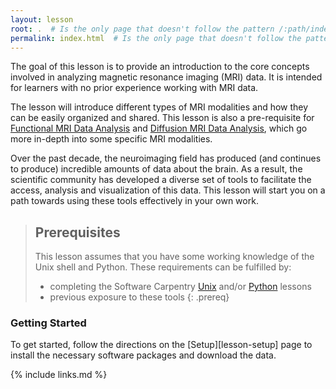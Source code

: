 ```yaml
---
layout: lesson
root: .  # Is the only page that doesn't follow the pattern /:path/index.html
permalink: index.html  # Is the only page that doesn't follow the pattern /:path/index.html
---
```


The goal of this lesson is to provide an introduction to the core concepts involved in analyzing magnetic resonance imaging (MRI) data.
It is intended for learners with no prior experience working with MRI data.

The lesson will introduce different types of MRI modalities and how they can be easily organized and shared. This lesson is also a pre-requisite for [Functional MRI Data Analysis][inc-fmri] and [Diffusion MRI Data Analysis][inc-dmri], which go more in-depth into some specific MRI modalities.

Over the past decade, the neuroimaging field has produced (and continues to produce) incredible amounts of data about the brain. As a result, the scientific community has developed a diverse set of tools to facilitate the access, analysis and visualization of this data. This lesson will start you on a path towards using these tools effectively in your own work.

> ## Prerequisites
>
> This lesson assumes that you have some working knowledge of the Unix shell and Python.
> These requirements can be fulfilled by:
> - completing the Software Carpentry [Unix][swc-shell] and/or [Python][swc-python] lessons
> - previous exposure to these tools
{: .prereq}

### Getting Started

To get started, follow the directions on the [Setup][lesson-setup] page to install the necessary software packages and download the data.

{% include links.md %}

[swc-python]: https://swcarpentry.github.io/python-novice-inflammation
[swc-shell]: https://swcarpentry.github.io/shell-novice
[inc-fmri]: https://carpentries-incubator.github.io/SDC-BIDS-fMRI
[inc-dmri]: https://carpentries-incubator.github.io/SDC-BIDS-dMRI
